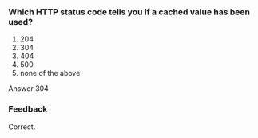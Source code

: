### Which HTTP status code tells you if a cached value has been used?

1. 204
2. 304
3. 404
4. 500
5. none of the above

Answer
304

### Feedback
Correct.